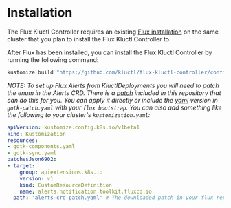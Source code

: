 # Installation

The Flux Kluctl Controller requires an existing [Flux installation](https://fluxcd.io/docs/installation/) on the
same cluster that you plan to install the Flux Kluctl Controller to.

After Flux has been installed, you can install the Flux Kluctl Controller by running the following command:

```sh
kustomize build "https://github.com/kluctl/flux-kluctl-controller/config/install?ref=v0.6.2" | kubectl apply -f-
```


_NOTE: To set up Flux Alerts from KluctlDeployments you will need to patch the enum in the Alerts CRD.
There is a [patch](../config/patch/alerts-crd-patch.yaml) included in this repository that can do this for you. You can apply it directly or include the [yaml](../config/patch/alerts-crd-patch.yaml) version in `gotk-patch.yaml` with your `flux bootstrap`.
You can also add something like the following to your cluster's `kustomization.yaml`:_

```yaml
apiVersion: kustomize.config.k8s.io/v1beta1
kind: Kustomization
resources:
- gotk-components.yaml
- gotk-sync.yaml
patchesJson6902:
- target:
    group: apiextensions.k8s.io
    version: v1
    kind: CustomResourceDefinition
    name: alerts.notification.toolkit.fluxcd.io
  path: 'alerts-crd-patch.yaml' # The downloaded patch in your flux repository

```
